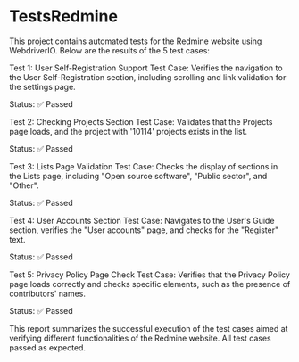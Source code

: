 # TestsRedmine
This project contains automated tests for the Redmine website using WebdriverIO. Below are the results of the 5 test cases:

Test 1: User Self-Registration Support
Test Case: Verifies the navigation to the User Self-Registration section, including scrolling and link validation for the settings page.

Status: ✅ Passed

Test 2: Checking Projects Section
Test Case: Validates that the Projects page loads, and the project with '10114' projects exists in the list.

Status: ✅ Passed

Test 3: Lists Page Validation
Test Case: Checks the display of sections in the Lists page, including "Open source software", "Public sector", and "Other".

Status: ✅ Passed

Test 4: User Accounts Section
Test Case: Navigates to the User's Guide section, verifies the "User accounts" page, and checks for the "Register" text.

Status: ✅ Passed

Test 5: Privacy Policy Page Check
Test Case: Verifies that the Privacy Policy page loads correctly and checks specific elements, such as the presence of contributors' names.

Status: ✅ Passed

This report summarizes the successful execution of the test cases aimed at verifying different functionalities of the Redmine website. All test cases passed as expected.

